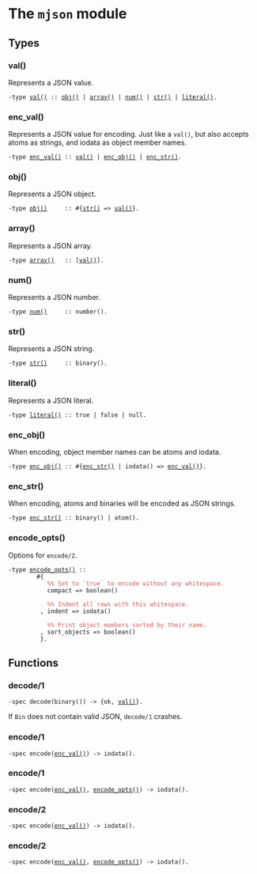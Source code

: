 # The `mjson` module

## Types
### <a name="type_val">val()</a>

Represents a JSON value.
<pre><code>-type <a href="#type_val">val()</a> :: <a href="#type_obj">obj()</a> | <a href="#type_array">array()</a> | <a href="#type_num">num()</a> | <a href="#type_str">str()</a> | <a href="#type_literal">literal()</a>.
</code></pre>

### <a name="type_enc_val">enc_val()</a>

Represents a JSON value for encoding. Just like a `val()`, but also
accepts atoms as strings, and iodata as object member names.
<pre><code>-type <a href="#type_enc_val">enc_val()</a> :: <a href="#type_val">val()</a> | <a href="#type_enc_obj">enc_obj()</a> | <a href="#type_enc_str">enc_str()</a>.
</code></pre>

### <a name="type_obj">obj()</a>

Represents a JSON object.
<pre><code>-type <a href="#type_obj">obj()</a>     :: #{<a href="#type_str">str()</a> => <a href="#type_val">val()</a>}.
</code></pre>

### <a name="type_array">array()</a>

Represents a JSON array.
<pre><code>-type <a href="#type_array">array()</a>   :: [<a href="#type_val">val()</a>].
</code></pre>

### <a name="type_num">num()</a>

Represents a JSON number.
<pre><code>-type <a href="#type_num">num()</a>     :: number().
</code></pre>

### <a name="type_str">str()</a>

Represents a JSON string.
<pre><code>-type <a href="#type_str">str()</a>     :: binary().
</code></pre>

### <a name="type_literal">literal()</a>

Represents a JSON literal.
<pre><code>-type <a href="#type_literal">literal()</a> :: true | false | null.
</code></pre>

### <a name="type_enc_obj">enc_obj()</a>

When encoding, object member names can be atoms and iodata.
<pre><code>-type <a href="#type_enc_obj">enc_obj()</a> :: #{<a href="#type_enc_str">enc_str()</a> | iodata() => <a href="#type_enc_val">enc_val()</a>}.
</code></pre>

### <a name="type_enc_str">enc_str()</a>

When encoding, atoms and binaries will be encoded as JSON strings.
<pre><code>-type <a href="#type_enc_str">enc_str()</a> :: binary() | atom().
</code></pre>

### <a name="type_encode_opts">encode_opts()</a>

Options for `encode/2`.
<pre><code>-type <a href="#type_encode_opts">encode_opts()</a> ::
        #{
           <span style="color:indianred">%% Set to `true` to encode without any whitespace.</span>
           compact => boolean()

           <span style="color:indianred">%% Indent all rows with this whitespace.</span>
         , indent => iodata()

           <span style="color:indianred">%% Print object members sorted by their name.</span>
         , sort_objects => boolean()
         }.
</code></pre>

## Functions
### <a name="func_decode">decode/1</a>

<pre><code>-spec decode(binary()) -> {ok, <a href="#type_val">val()</a>}.
</code></pre>
If `Bin` does not contain valid JSON, `decode/1` crashes.

### <a name="func_encode">encode/1</a>

<pre><code>-spec encode(<a href="#type_enc_val">enc_val()</a>) -> iodata().
</code></pre>
### <a name="func_encode">encode/1</a>

<pre><code>-spec encode(<a href="#type_enc_val">enc_val()</a>, <a href="#type_encode_opts">encode_opts()</a>) -> iodata().
</code></pre>

### <a name="func_encode">encode/2</a>

<pre><code>-spec encode(<a href="#type_enc_val">enc_val()</a>) -> iodata().
</code></pre>
### <a name="func_encode">encode/2</a>

<pre><code>-spec encode(<a href="#type_enc_val">enc_val()</a>, <a href="#type_encode_opts">encode_opts()</a>) -> iodata().
</code></pre>

